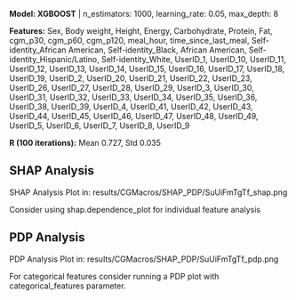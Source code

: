 

**Model: XGBOOST** | n_estimators: 1000, learning_rate: 0.05, max_depth: 8

**Features:** Sex, Body weight, Height, Energy, Carbohydrate, Protein, Fat, cgm_p30, cgm_p60, cgm_p120, meal_hour, time_since_last_meal, Self-identity_African American, Self-identity_Black, African American, Self-identity_Hispanic/Latino, Self-identity_White, UserID_1, UserID_10, UserID_11, UserID_12, UserID_13, UserID_14, UserID_15, UserID_16, UserID_17, UserID_18, UserID_19, UserID_2, UserID_20, UserID_21, UserID_22, UserID_23, UserID_26, UserID_27, UserID_28, UserID_29, UserID_3, UserID_30, UserID_31, UserID_32, UserID_33, UserID_34, UserID_35, UserID_36, UserID_38, UserID_39, UserID_4, UserID_41, UserID_42, UserID_43, UserID_44, UserID_45, UserID_46, UserID_47, UserID_48, UserID_49, UserID_5, UserID_6, UserID_7, UserID_8, UserID_9

**R (100 iterations):** Mean 0.727, Std 0.035
## SHAP Analysis ##

SHAP Analysis Plot in: results/CGMacros/SHAP_PDP/SuUiFmTgTf_shap.png

Consider using shap.dependence_plot for individual feature analysis
## PDP Analysis ##

PDP Analysis Plot in: results/CGMacros/SHAP_PDP/SuUiFmTgTf_pdp.png

For categorical features consider running a PDP plot with categorical_features parameter.